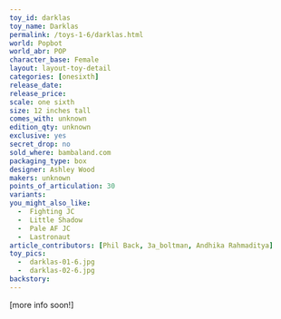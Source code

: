 ```yaml
---
toy_id: darklas
toy_name: Darklas
permalink: /toys-1-6/darklas.html
world: Popbot
world_abr: POP
character_base: Female
layout: layout-toy-detail
categories: [onesixth]
release_date: 
release_price: 
scale: one sixth
size: 12 inches tall
comes_with: unknown
edition_qty: unknown
exclusive: yes
secret_drop: no
sold_where: bambaland.com
packaging_type: box
designer: Ashley Wood
makers: unknown
points_of_articulation: 30
variants: 
you_might_also_like:
  -  Fighting JC
  -  Little Shadow
  -  Pale AF JC
  -  Lastronaut
article_contributors: [Phil Back, 3a_boltman, Andhika Rahmaditya]
toy_pics:
  -  darklas-01-6.jpg
  -  darklas-02-6.jpg
backstory:
---
```

[more info soon!]
